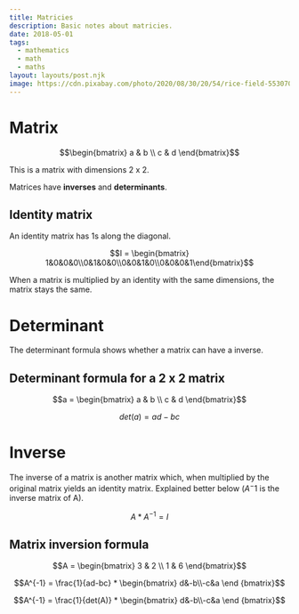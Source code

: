 ```yaml
---
title: Matricies
description: Basic notes about matricies.
date: 2018-05-01
tags:
  - mathematics
  - math
  - maths
layout: layouts/post.njk
image: https://cdn.pixabay.com/photo/2020/08/30/20/54/rice-field-5530707_1280.jpg
---
```


# Matrix

$$\begin{bmatrix} a & b \\ c & d \end{bmatrix}$$

This is a matrix with dimensions 2 x 2.

Matrices have **inverses** and **determinants**.

## Identity matrix

An identity matrix has 1s along the diagonal.

$$I = \begin{bmatrix} 1&0&0&0\\0&1&0&0\\0&0&1&0\\0&0&0&1\end{bmatrix}$$

When a matrix is multiplied by an identity with the same dimensions, the matrix stays the same.

# Determinant

The determinant formula shows whether a matrix can have a inverse.

## Determinant formula for a 2 x 2 matrix

$$a = \begin{bmatrix} a & b \\ c & d \end{bmatrix}$$

$$det(a) = ad - bc$$

# Inverse

The inverse of a matrix is another matrix which, when multiplied by the original matrix yields an identity matrix. Explained better below ($A^-1$ is the inverse matrix of A).

$$A * A^{-1} = I$$

## Matrix inversion formula

$$A = \begin{bmatrix} 3 & 2 \\ 1 & 6 \end{bmatrix}$$

$$A^{-1} = \frac{1}{ad-bc} * \begin{bmatrix} d&-b\\-c&a \end {bmatrix}$$

$$A^{-1} = \frac{1}{det(A)} * \begin{bmatrix} d&-b\\-c&a \end {bmatrix}$$